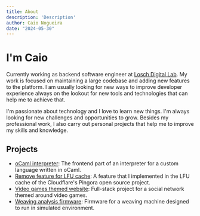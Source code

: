 ```yaml
---
title: About
description: 'Description'
author: Caio Nogueira
date: "2024-05-30"
---
```


# I'm Caio
Currently working as backend software engineer at [Losch Digital Lab](https://loschdigitallab.lu/). My work is focused on maintaining a large codebase and adding new features to the platform. I am usually looking for new ways to improve developer experience always on the lookout for new tools and technologies that can help me to achieve that.

I'm passionate about technology and I love to learn new things. I'm always looking for new challenges and opportunities to grow. Besides my professional work, I also carry out personal projects that help me to improve my skills and knowledge.

## Projects

- [oCaml interpreter](https://github.com/Caio-Nogueira/oRs-interpreter): The frontend part of an interpreter for a custom language written in oCaml.
- [Remove feature for LFU cache](https://github.com/cloudflare/pingora/pull/208): A feature that I implemented in the LFU cache of the Cloudflare's Pingora open source project.
- [Video games themed website](https://github.com/Caio-Nogueira/Gameorama): Full-stack project for a social network themed around video games.
- [Weaving analysis firmware](https://github.com/Caio-Nogueira/Weaving-test): Firmware for a weaving machine designed to run in simulated environment.
